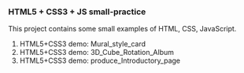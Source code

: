 ### HTML5 + CSS3 + JS small-practice
This project contains some small examples of HTML, CSS, JavaScript.
1. HTML5+CSS3 demo: Mural_style_card
2. HTML5+CSS3 demo: 3D_Cube_Rotation_Album
3. HTML5+CSS3 demo: produce_Introductory_page
